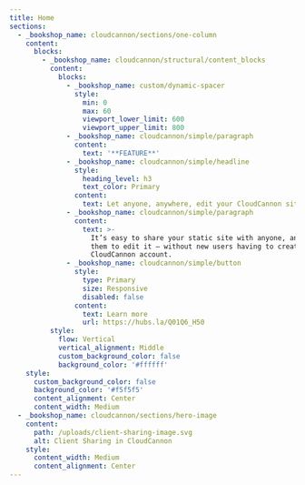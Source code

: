 ```yaml
---
title: Home
sections:
  - _bookshop_name: cloudcannon/sections/one-column
    content:
      blocks:
        - _bookshop_name: cloudcannon/structural/content_blocks
          content:
            blocks:
              - _bookshop_name: custom/dynamic-spacer
                style:
                  min: 0
                  max: 60
                  viewport_lower_limit: 600
                  viewport_upper_limit: 800
              - _bookshop_name: cloudcannon/simple/paragraph
                content:
                  text: '**FEATURE**'
              - _bookshop_name: cloudcannon/simple/headline
                style:
                  heading_level: h3
                  text_color: Primary
                content:
                  text: Let anyone, anywhere, edit your CloudCannon sites
              - _bookshop_name: cloudcannon/simple/paragraph
                content:
                  text: >-
                    It’s easy to share your static site with anyone, and allow
                    them to edit it — without new users having to create a
                    CloudCannon account.
              - _bookshop_name: cloudcannon/simple/button
                style:
                  type: Primary
                  size: Responsive
                  disabled: false
                content:
                  text: Learn more
                  url: https://hubs.la/Q01Q6_H50
          style:
            flow: Vertical
            vertical_alignment: Middle
            custom_background_color: false
            background_color: '#ffffff'
    style:
      custom_background_color: false
      background_color: '#f5f5f5'
      content_alignment: Center
      content_width: Medium
  - _bookshop_name: cloudcannon/sections/hero-image
    content:
      path: /uploads/client-sharing-image.svg
      alt: Client Sharing in CloudCannon
    style:
      content_width: Medium
      content_alignment: Center
---
```

